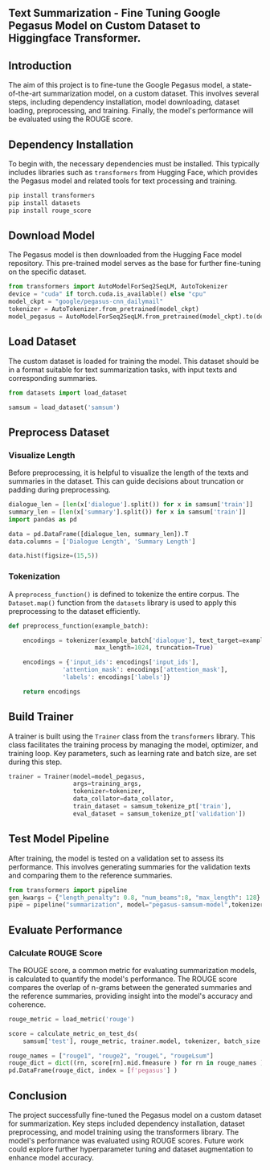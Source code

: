 
## Text Summarization - Fine Tuning Google Pegasus Model on Custom Dataset to Higgingface Transformer. 

## Introduction

The aim of this project is to fine-tune the Google Pegasus model, a state-of-the-art summarization model, on a custom dataset. This involves several steps, including dependency installation, model downloading, dataset loading, preprocessing, and training. Finally, the model's performance will be evaluated using the ROUGE score.

## Dependency Installation

To begin with, the necessary dependencies must be installed. This typically includes libraries such as `transformers` from Hugging Face, which provides the Pegasus model and related tools for text processing and training.

```bash
pip install transformers
pip install datasets
pip install rouge_score
```

## Download Model

The Pegasus model is then downloaded from the Hugging Face model repository. This pre-trained model serves as the base for further fine-tuning on the specific dataset.

```python
from transformers import AutoModelForSeq2SeqLM, AutoTokenizer
device = "cuda" if torch.cuda.is_available() else "cpu"
model_ckpt = "google/pegasus-cnn_dailymail"
tokenizer = AutoTokenizer.from_pretrained(model_ckpt)
model_pegasus = AutoModelForSeq2SeqLM.from_pretrained(model_ckpt).to(device)
```

## Load Dataset

The custom dataset is loaded for training the model. This dataset should be in a format suitable for text summarization tasks, with input texts and corresponding summaries.

```python
from datasets import load_dataset

samsum = load_dataset('samsum')
```

## Preprocess Dataset

### Visualize Length

Before preprocessing, it is helpful to visualize the length of the texts and summaries in the dataset. This can guide decisions about truncation or padding during preprocessing.

```python
dialogue_len = [len(x['dialogue'].split()) for x in samsum['train']]
summary_len = [len(x['summary'].split()) for x in samsum['train']]
import pandas as pd

data = pd.DataFrame([dialogue_len, summary_len]).T
data.columns = ['Dialogue Length', 'Summary Length']

data.hist(figsize=(15,5))
```

### Tokenization

A `preprocess_function()` is defined to tokenize the entire corpus. The `Dataset.map()` function from the `datasets` library is used to apply this preprocessing to the dataset efficiently.

```python
def preprocess_function(example_batch):

    encodings = tokenizer(example_batch['dialogue'], text_target=example_batch['summary'],
                        max_length=1024, truncation=True)

    encodings = {'input_ids': encodings['input_ids'],
               'attention_mask': encodings['attention_mask'],
               'labels': encodings['labels']}

    return encodings
```

## Build Trainer

A trainer is built using the `Trainer` class from the `transformers` library. This class facilitates the training process by managing the model, optimizer, and training loop. Key parameters, such as learning rate and batch size, are set during this step.

```python
trainer = Trainer(model=model_pegasus,
                  args=training_args,
                  tokenizer=tokenizer,
                  data_collator=data_collator,
                  train_dataset = samsum_tokenize_pt['train'],
                  eval_dataset = samsum_tokenize_pt['validation'])
```

## Test Model Pipeline

After training, the model is tested on a validation set to assess its performance. This involves generating summaries for the validation texts and comparing them to the reference summaries.

```python
from transformers import pipeline
gen_kwargs = {"length_penalty": 0.8, "num_beams":8, "max_length": 128}
pipe = pipeline("summarization", model="pegasus-samsum-model",tokenizer=tokenizer)
```

## Evaluate Performance

### Calculate ROUGE Score

The ROUGE score, a common metric for evaluating summarization models, is calculated to quantify the model's performance. The ROUGE score compares the overlap of n-grams between the generated summaries and the reference summaries, providing insight into the model's accuracy and coherence.

```python
rouge_metric = load_metric('rouge')

score = calculate_metric_on_test_ds(
    samsum['test'], rouge_metric, trainer.model, tokenizer, batch_size = 2, column_text = 'dialogue', column_summary= 'summary')

rouge_names = ["rouge1", "rouge2", "rougeL", "rougeLsum"]
rouge_dict = dict((rn, score[rn].mid.fmeasure ) for rn in rouge_names )
pd.DataFrame(rouge_dict, index = [f'pegasus'] )
```

## Conclusion
The project successfully fine-tuned the Pegasus model on a custom dataset for summarization. Key steps included dependency installation, dataset preprocessing, and model training using the transformers library. The model's performance was evaluated using ROUGE scores. Future work could explore further hyperparameter tuning and dataset augmentation to enhance model accuracy.
